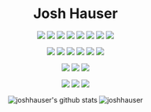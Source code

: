 <h1 align="center">
Josh Hauser
</h1>

<p align="center">
  <img src="https://img.shields.io/badge/javascript%20-%23323330.svg?&style=for-the-badge&logo=javascript&logoColor=%23F7DF1E"/>
  <img src="https://img.shields.io/badge/typescript%20-%23007ACC.svg?&style=for-the-badge&logo=typescript&logoColor=white"/>
  <img src="https://img.shields.io/badge/html5%20-%23E34F26.svg?&style=for-the-badge&logo=html5&logoColor=white"/>
  <img src="https://img.shields.io/badge/css3%20-%231572B6.svg?&style=for-the-badge&logo=css3&logoColor=white"/>
  <img src="https://img.shields.io/badge/python%20-%2314354C.svg?&style=for-the-badge&logo=python&logoColor=white"/>
  <img src="https://img.shields.io/badge/c%20-%2300599C.svg?&style=for-the-badge&logo=c&logoColor=white"/>
  <img src="https://img.shields.io/badge/java-%23ED8B00.svg?&style=for-the-badge&logo=java&logoColor=white"/>
  <img src="https://img.shields.io/badge/redis-%23DC382D?style=for-the-badge&logo=redis&logoColor=white"/>
</p>
<p align="center">
  <img src="https://img.shields.io/badge/node.js%20-%2343853D.svg?&style=for-the-badge&logo=node.js&logoColor=white"/>
  <img src="https://img.shields.io/badge/angular%20-%23DD0031.svg?&style=for-the-badge&logo=angular&logoColor=white"/>
  <img src="https://img.shields.io/badge/vuejs%20-%234FC08D.svg?&style=for-the-badge&logo=vue.js&logoColor=white"/>
  <img src="https://img.shields.io/badge/bootstrap%20-%23563D7C.svg?&style=for-the-badge&logo=bootstrap&logoColor=white"/>
  <img src="https://img.shields.io/badge/flask-%23000000.svg?&style=for-the-badge&logo=flask&logoColor=white"/>
  <img src="https://img.shields.io/badge/FastAPI-%23009485?style=for-the-badge&logo=fastapi&logoColor=white"/>
</p>
<p align="center">
  <img src="https://img.shields.io/badge/git%20-%23F05033.svg?&style=for-the-badge&logo=git&logoColor=white"/>
  <img src="https://img.shields.io/badge/mysql-%2300f.svg?&style=for-the-badge&logo=mysql&logoColor=white"/>
  <img src ="https://img.shields.io/badge/postgres-%23316192.svg?&style=for-the-badge&logo=postgresql&logoColor=white"/>
</p>
<p align="center">
  <img src="https://img.shields.io/badge/docker-%230db7ed.svg?&style=for-the-badge&logo=docker&logoColor=white"/>
  <img src="https://img.shields.io/badge/Kubernetes-%23326CE5.svg?&style=for-the-badge&logo=kubernetes&logoColor=white"/>
  <img src="https://img.shields.io/badge/Gitlab%20CI/CD-%23FC6D26.svg?&style=for-the-badge&logo=gitlab&logoColor=white"/>
</p>

<p align="center">
  <img src="https://github-readme-stats.vercel.app/api?username=joshhauser&count_private=true&show_icons=true&theme=radical" alt="joshhauser's github stats">
  <img src="https://github-readme-stats.vercel.app/api/top-langs/?username=joshhauser&layout=compact&hide=html&theme=radical" alt="joshhauser" /> 
</p>
